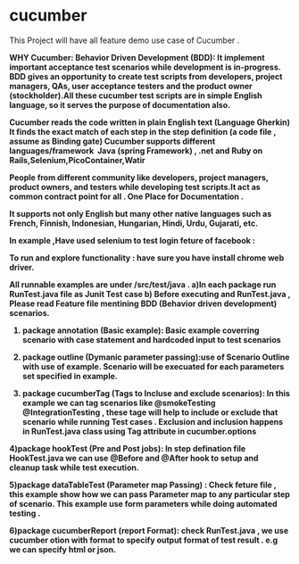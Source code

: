 # cucumber
This Project will have all feature demo use case of Cucumber .

<B>WHY Cucumber:<B>
Behavior Driven Development (BDD): It implement important acceptance test scenarios while development is in-progress.
BDD gives an opportunity to create test scripts from developers, project managers, QAs, user acceptance testers and the product owner (stockholder).All these cucumber test scripts are in simple English language, so it serves the purpose of documentation also.

Cucumber reads the code written in plain English text (Language Gherkin)
It finds the exact match of each step in the step definition (a code file , assume as Binding gate)
Cucumber supports different languages/framework  Java (spring Framework) , .net and  Ruby on Rails,Selenium,PicoContainer,Watir

People from different community like developers, project managers, product owners, and testers while developing test scripts.It act as common contract point for all . One Place for Documentation . 

It supports not only English but many other native languages such as French, Finnish, Indonesian, Hungarian, Hindi, Urdu, Gujarati, etc.


In example ,Have used selenium to test login feture of facebook :

To run and explore functionality : have sure you have install chrome web driver.

All runnable examples are under /src/test/java . 
a)In each package run RunTest.java file as Junit Test case
b) Before executing and RunTest.java , Please read Feature file mentining BDD (Behavior driven development) scenarios.

1) package annotation (Basic example): Basic example coverring scenario with case statement and hardcoded input to test scenarios

2) package outline (Dymanic parameter passing):use of Scenario Outline with use of example. Scenario will be execuated for each  parameters set specified in example.

3) package cucumberTag (Tags to Incluse and exclude scenarios): In this example we can tag scenarios like @smokeTesting @IntegrationTesting , these tage will help to include or exclude that scenario while running Test cases . Exclusion and inclusion happens in RunTest.java class using Tag attribute in cucumber.options

4)package hookTest (Pre and Post jobs): In step defination file  HookTest.java we can  use @Before and @After hook to setup and cleanup task while test execution.

5)package dataTableTest (Parameter map Passing) : Check feture file , this example show how we can pass Parameter map to any particular step of scenario. This example use form parameters while doing automated testing .

6)package cucumberReport (report Format): check RunTest.java , we use cucumber otion with format to specify output format of test result . e.g we can specify html or json.


